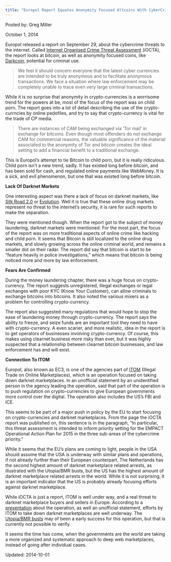 ```yaml
---
title: "Europol Report Equates Anonymity Focused Altcoins With CyberCrime"
---
```



Posted by: Greg Miller

<span>October 1, 2014</span>

<p>Europol released a report on September 29, about the cybercrime threats to the internet. Called <a href="https://www.europol.europa.eu/content/internet-organised-crime-threat-assesment-iocta" target="_blank">Internet Organised Crime Threat Assessment</a> (iOCTA), the report looks at bitcoin, as well as anonymity focused coins, like <a href="?s=darkcoin" target="_blank">Darkcoin</a>, potential for criminal use.</p>
<blockquote><p>We feel it should concern everyone that the latest cyber currencies are intended to be truly anonymous and to facilitate anonymous transactions. We face a situation where law enforcement may be completely unable to trace even very large criminal transactions.</p></blockquote>
<p>While it is no surprise that anonymity in crypto-currencies is a worrisome trend for the powers at be, most of the focus of the report was on child porn. The report goes into a lot of detail describing the use of the crypto-currncies by online pedofiles, and try to say that crypto-currency is vital for the trade of CP media.</p>
<blockquote><p>There are instances of CAM being exchanged via ‘Tor mail’ in exchange for bitcoins. Even though most offenders do not exchange CAM for commercial reasons, the valuable significance of the material associated to the anonymity of Tor and bitcoin creates the ideal setting to add a financial benefit to a traditional exchange.</p></blockquote>
<p>This is Europol’s attempt to tie Bitcoin to child porn, but it is really ridiculous. Child porn isn’t a new trend, sadly. It has existed long before bitcoin, and has been sold for cash, and regulated online payments like WebMoney. It is a sick, and evil phenomenon, but one that was existed long before bitcoin.</p>
<p><strong>Lack Of Darknet Markets</strong></p>
<p>One interesting aspect was there a lack of focus on darknet markets, like <a href="marketplace-directory/listing/silk-road-2-0" target="_blank">Silk Road 2.0</a> or <a href="marketplace-directory/listing/evolution-marketplace" target="_blank">Evolution</a>. Well it is true that these online drug markets represent no threat to the internet’s security, it is rare for such reports to make the separation.</p>
<p>They were mentioned though. When the report got to the subject of money laundering, darknet markets were mentioned. For the most part, the focus of the report was on more traditional aspects of online crime like hacking and child porn. It seems that Bitcoin is still localized to the online drug markets, and slowly growing across the online criminal world, and remains a smaller dot on their radar. The report did say that bitcoin is start to be “feature heavily in police investigations,” which means that bitcoin is being noticed more and more by law enforcement.</p>
<p><strong>Fears Are Confirmed</strong></p>
<p>During the money laundering chapter, there was a huge focus on crypto-currency. The report suggests unregistered, illegal exchanges or legal exchanges with poor KYC (Know Your Customer), can allow criminals to exchange bitcoins into bitcoins. It also noted the various mixers as a problem for controlling crypto-currency.</p>
<p>The report also suggested many regulations that would hope to stop the ease of laundering money through crypto-currency. The report says the ability to freeze, and seize funds are an important tool they need to have with crypto-currency. A even scarier, and more realistic, idea in the report is to get operators of businesses involving crypto-currency. Of course, this makes using clearnet business more risky than ever, but it was highly suspected that a relationship between clearnet bitcoin businesses, and law enforcement has and will exist.</p>
<p><strong>Connection To ITOM</strong></p>
<p>Europol, also known as EC3, is one of the agencies part of <a href="/2014/09/28/itom-europes-plan-crack-online-drug-trade/" target="_blank">ITOM</a> (Illegal Trade on Online Marketplaces), which is an operation focused on taking down darknet marketplaces. In an unofficial statement by an unidentified person in the agency leading the operation, said that part of the operation is to push regulation on crypto-currencies to give European governments more control over the digital. The operation also includes the US’s FBI and ICE.</p>
<p>This seems to be part of a major push in policy by the EU to start focusing on crypto-currencies and darknet marketplaces. From the page the iOCTA report was published on, this sentence is in the paragraph, “In particular, this threat assessment is intended to inform priority setting for the EMPACT Operational Action Plan for 2015 in the three sub-areas of the cybercrime priority.”</p>
<p>While it seems that the EU’s plans are coming to light, people in the USA should assume that the USA is underway with similar plans and operations, if not already further than their European counterpart. The Netherlands has the second highest amount of darknet marketplace related arrests, as illustrated with the Utopia/BMR busts, but the US has the highest amount of darknet marketplace related arrests in the world. While it is not surprising, it is an important indicator that the US is probably already focusing efforts against darknet marketplace.</p>
<p>While iOCTA is just a report, ITOM is well under way, and a real threat to darknet marketplace buyers and sellers in Europe. According to a <a href="http://www.coe.int/t/dghl/cooperation/economiccrime/Source/Cybercrime/Octopus2013/Presentations/Workshop4/ITOM.pdf">presentation</a> about the operation, as well an unofficial statement, efforts by ITOM to take down darknet marketplaces are well underway. The <a href="/2014/02/12/the-utopia-bust-details-prosecution-announcement/" target="_blank">Utopia/BMR busts</a> may of been a early success for this operation, but that is currently not possible to verify.</p>
<p>It seems the time has come, when the governments are the world are taking a more organized and systematic approach to deep web marketplaces, instead of going after individual cases.</p>

Updated: 2014-10-01
    
